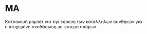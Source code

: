 # MA
Κατασκευή ρομπότ για την εύρεση των κατάλληλων συνθηκών για επιτυχημένη αναδάσωση με φύτεμα σπόρων
